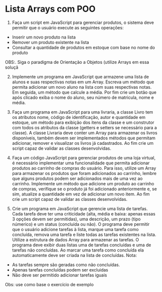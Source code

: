 # Lista Arrays com POO

1) Faça um script em JavaScript para gerenciar produtos, o sistema deve permitir que o usuário execute as seguintes operações:
- Inserir um novo produto na lista
- Remover um produto existente na lista
- Consultar a quantidade de produtos em estoque com base no nome do produto

OBS:. Siga o paradigma de Orientação a Objetos (utilize Arrays em essa soluçã

2) Implemente um programa em JavaScript que armazene uma lista de alunos e suas respectivas notas em um Array. Escreva um método que permita adicionar um novo aluno na lista com suas respectivas notas. Em seguida,  um método que calcule a média.  Por fim crie um botão que após clicado exiba o nome do aluno, seu número de matricula, nome e média.

3) Faça um programa em JavaScript para uma livraria, a classe Livro tem os atributos nome, código de identificação,  autor e quantidade em estoque, um método para exibição dos itens da classe e um construtor com todos os atributos da classe (getters e setters se necessário para a classe). A classe Livraria deve conter um Array para armazenar os livros disponíveis, também devem ser implementados métodos que permitam adicionar, remover  e visualizar os livros já cadastrados. 
 Ao fim crie um script capaz de validar as classes desenvolvidas.

4) Faça um código JavaScript para gerenciar produtos de uma loja virtual, é necessário implementar uma funcionalidade que permita adicionar produtos ao carrinho de compras do usuário.  Para isso, utilize um Array para armazenar os produtos que foram adicionados ao carrinho, lembre que alguns produtos podem ser adicionados mais de uma vez ao carrinho.
  Implemente um método que adicione um produto ao carrinho de compras, verifique se o produto já foi adicionado anteriormente e, se sim, atualize a quantidade em vez de adicionar um novo item. Ao fim crie um script capaz de validar as classes desenvolvidas.

5) Crie um programa em JavaScript que gerencie uma lista de tarefas. Cada tarefa deve ter uma criticidade (alta, média e baixa: apenas essas 3 opções devem ser permitidas), uma descrição, um prazo (tipo númerico) e um status (concluída ou não). O programa deve permitir que o usuário adicione tarefas à lista, marque uma tarefa como concluída, remova uma tarefa e liste todas as tarefas existentes na lista. Utilize a estrutura de dados Array para armazenar as tarefas. O programa deve exibir duas listas uma de tarefas concluídas e uma de tarefas não concluídas. Ao marcar uma tarefa como concluída ela automaticamente deve ser criada na lista de concluídas.
Nota:
- As tarefas sempre são geradas como não concluídas.
- Apenas tarefas concluídas podem ser excluidas
- Não deve ser permitido adicionar tarefas iguais

Obs: use como base o exercício de exemplo

